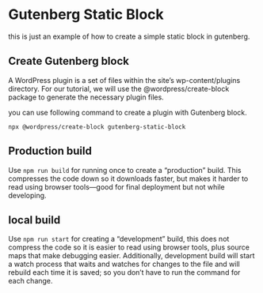 # Gutenberg Static Block
this is just an example of how to create a simple static block in gutenberg. 


## Create Gutenberg block
A WordPress plugin is a set of files within the site’s wp-content/plugins directory. For our tutorial, we will use the @wordpress/create-block package to generate the necessary plugin files.

you can use following command to create a plugin with Gutenberg block. 

`npx @wordpress/create-block gutenberg-static-block`


## Production build

Use `npm run build` for running once to create a “production” build. This compresses the code down so it downloads faster, but makes it harder to read using browser tools—good for final deployment but not while developing.


## local build

Use `npm run start` for creating a “development” build, this does not compress the code so it is easier to read using browser tools, plus source maps that make debugging easier. Additionally, development build will start a watch process that waits and watches for changes to the file and will rebuild each time it is saved; so you don’t have to run the command for each change.





